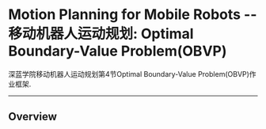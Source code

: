 # Motion Planning for Mobile Robots -- 移动机器人运动规划: Optimal Boundary-Value Problem(OBVP)

深蓝学院移动机器人运动规划第4节Optimal Boundary-Value Problem(OBVP)作业框架.

---

## Overview

